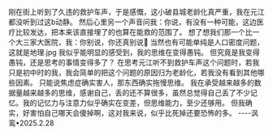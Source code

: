 刚在街上听到了久违的救护车声，于是感慨，这小破县城老龄化真严重，我在元江都没听到过这b动静。
然后心里另一个声音问我：你说，有没有一种可能，这边医疗比较发达，把本来该直接埋了的也算在能救的范围了。
想了想我们那一个比一个大三家大医院，我：你别说，你还真别说🌚
当然也有可能单纯是人口密度问题，这就是地理.jpg
我似乎能明显的感受到，我的思维在变得愚钝。
但究竟是我变得愚钝，还是思考的事情变得多了？
在思考元江听不到救护车声这个问题时，若我只是初中时的我，我会简单的把这个问题的原因归为老龄化，若我没有看到其他哪些因素。
只能说焦虑症确实害人，那东西确实拖慢思维。
我在承受越来越多的数据量越来越多的思维，感谢自己，丢的还不算很多，虽然总觉得自己丢了不少记忆。我的记忆力与注意力似乎确实在变差，但思维能力，至少还够用。
但我确实，好害怕自己哪天会傻掉啊，这对我来说，似乎比死掉还要恐怖的多。
----沨鸾•2025.2.28
